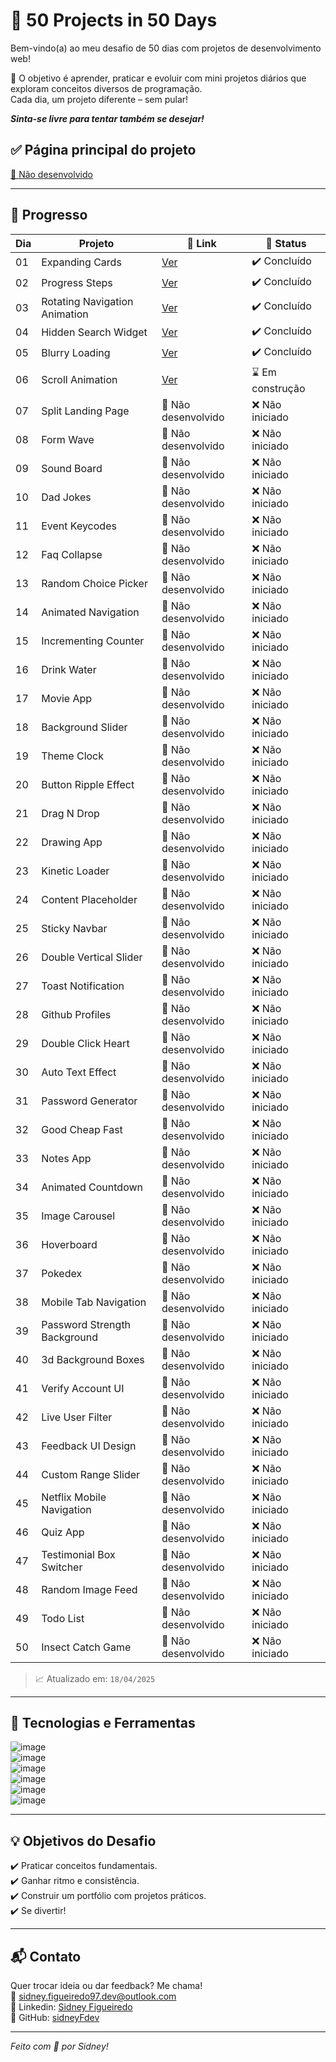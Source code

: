 # 🚀 50 Projects in 50 Days

Bem-vindo(a) ao meu desafio de 50 dias com projetos de desenvolvimento web!   

🧠 O objetivo é aprender, praticar e evoluir com mini projetos diários que exploram conceitos diversos de programação.  
Cada dia, um projeto diferente – sem pular!

<i><b>Sinta-se livre para tentar também se desejar!</i></b>

## ✅ Página principal do projeto

[🚧 Não desenvolvido](./)

---

## 📅 Progresso

| Dia | Projeto                       | 🔗 Link                            | 🧠 Status          |
|-----|-------------------------------|------------------------------------|--------------------|
| 01  | Expanding Cards               | [Ver](./expanding_cards)     | ✔️ Concluído       |
| 02  | Progress Steps                | [Ver](./progress_steps)      | ✔️ Concluído     |
| 03  | Rotating Navigation Animation | [Ver](./rotating_navigation_animation)  | ✔️ Concluído     |
| 04  | Hidden Search Widget          | [Ver](./hidden_search_widget) | ✔️ Concluído    |
| 05  | Blurry Loading                | [Ver](./blurry_loading)               | ✔️ Concluído    |
| 06  | Scroll Animation              | [Ver](./scroll_animation)                 | ⌛ Em construção      |
| 07  | Split Landing Page            | 🚧 Não desenvolvido                | ❌ Não iniciado     |
| 08  | Form Wave                     | 🚧 Não desenvolvido                | ❌ Não iniciado     |
| 09  | Sound Board                   | 🚧 Não desenvolvido                | ❌ Não iniciado     |
| 10  | Dad Jokes                     | 🚧 Não desenvolvido                | ❌ Não iniciado     |
| 11  | Event Keycodes                | 🚧 Não desenvolvido                | ❌ Não iniciado     |
| 12  | Faq Collapse                  | 🚧 Não desenvolvido                | ❌ Não iniciado     |
| 13  | Random Choice Picker          | 🚧 Não desenvolvido                | ❌ Não iniciado     |
| 14  | Animated Navigation           | 🚧 Não desenvolvido                | ❌ Não iniciado     |
| 15  | Incrementing Counter          | 🚧 Não desenvolvido                | ❌ Não iniciado     |
| 16  | Drink Water                   | 🚧 Não desenvolvido                | ❌ Não iniciado     |
| 17  | Movie App                     | 🚧 Não desenvolvido                | ❌ Não iniciado     |
| 18  | Background Slider             | 🚧 Não desenvolvido                | ❌ Não iniciado     |
| 19  | Theme Clock                   | 🚧 Não desenvolvido                | ❌ Não iniciado     |
| 20  | Button Ripple Effect          | 🚧 Não desenvolvido                | ❌ Não iniciado     |
| 21  | Drag N Drop                   | 🚧 Não desenvolvido                | ❌ Não iniciado     |
| 22  | Drawing App                   | 🚧 Não desenvolvido                | ❌ Não iniciado     |
| 23  | Kinetic Loader                | 🚧 Não desenvolvido                | ❌ Não iniciado     |
| 24  | Content Placeholder           | 🚧 Não desenvolvido                | ❌ Não iniciado     |
| 25  | Sticky Navbar                 | 🚧 Não desenvolvido                | ❌ Não iniciado     |
| 26  | Double Vertical Slider        | 🚧 Não desenvolvido                | ❌ Não iniciado     |
| 27  | Toast Notification            | 🚧 Não desenvolvido                | ❌ Não iniciado     |
| 28  | Github Profiles               | 🚧 Não desenvolvido                | ❌ Não iniciado     |
| 29  | Double Click Heart            | 🚧 Não desenvolvido                | ❌ Não iniciado     |
| 30  | Auto Text Effect              | 🚧 Não desenvolvido                | ❌ Não iniciado     |
| 31  | Password Generator            | 🚧 Não desenvolvido                | ❌ Não iniciado     |
| 32  | Good Cheap Fast               | 🚧 Não desenvolvido                | ❌ Não iniciado     |
| 33  | Notes App                     | 🚧 Não desenvolvido                | ❌ Não iniciado     |
| 34  | Animated Countdown            | 🚧 Não desenvolvido                | ❌ Não iniciado     |
| 35  | Image Carousel                | 🚧 Não desenvolvido                | ❌ Não iniciado     |
| 36  | Hoverboard                    | 🚧 Não desenvolvido                | ❌ Não iniciado     |
| 37  | Pokedex                       | 🚧 Não desenvolvido                | ❌ Não iniciado     |
| 38  | Mobile Tab Navigation         | 🚧 Não desenvolvido                | ❌ Não iniciado     |
| 39  | Password Strength Background  | 🚧 Não desenvolvido                | ❌ Não iniciado     |
| 40  | 3d Background Boxes           | 🚧 Não desenvolvido                | ❌ Não iniciado     |
| 41  | Verify Account UI             | 🚧 Não desenvolvido                | ❌ Não iniciado     |
| 42  | Live User Filter              | 🚧 Não desenvolvido                | ❌ Não iniciado     |
| 43  | Feedback UI Design            | 🚧 Não desenvolvido                | ❌ Não iniciado     |
| 44  | Custom Range Slider           | 🚧 Não desenvolvido                | ❌ Não iniciado     |
| 45  | Netflix Mobile Navigation     | 🚧 Não desenvolvido                | ❌ Não iniciado     |
| 46  | Quiz App                      | 🚧 Não desenvolvido                | ❌ Não iniciado     |
| 47  | Testimonial Box Switcher      | 🚧 Não desenvolvido                | ❌ Não iniciado     |
| 48  | Random Image Feed             | 🚧 Não desenvolvido                | ❌ Não iniciado     |
| 49  | Todo List                     | 🚧 Não desenvolvido                | ❌ Não iniciado     |
| 50  | Insect Catch Game             | 🚧 Não desenvolvido                | ❌ Não iniciado     |




> 📈 Atualizado em: `18/04/2025`

---

## 🧰 Tecnologias e Ferramentas

![image](https://img.shields.io/badge/HTML-239120?style=for-the-badge&logo=html5&logoColor=white)  
![image](https://img.shields.io/badge/CSS3-1572B6?style=for-the-badge&logo=css3&logoColor=white)  
![image](https://img.shields.io/badge/JavaScript-F7DF1E?style=for-the-badge&logo=javascript&logoColor=black)  
![image](https://img.shields.io/badge/GitHub-100000?style=for-the-badge&logo=github&logoColor=white)  
![image](https://img.shields.io/badge/Git-E34F26?style=for-the-badge&logo=git&logoColor=white)  
![image](https://img.shields.io/badge/-Visual%20Studio%20Code-333333?style=flat&logo=visual-studio-code&logoColor=007ACC) 
 
---

## 💡 Objetivos do Desafio

✔️ Praticar conceitos fundamentais.  
✔️ Ganhar ritmo e consistência.  
✔️ Construir um portfólio com projetos práticos.  
✔️ Se divertir!

---

## 📬 Contato

Quer trocar ideia ou dar feedback? Me chama!  
📧 [sidney.figueiredo97.dev@outlook.com](sidney.figueiredo97.dev@outlook.com)  
🔗 Linkedin: [Sidney Figueiredo](https://www.linkedin.com/in/sidney-figueiredo)  
🐙 GitHub: [sidneyFdev](https://github.com/sidneyFdev)

---

<i>Feito com 💛 por Sidney!</i>